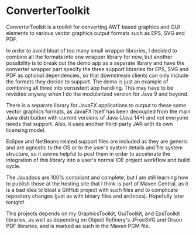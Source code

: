 # ConverterToolkit
ConverterToolkit is a toolkit for converting AWT based graphics and GUI elements to various vector graphics output formats such as EPS, SVG and PDF.

In order to avoid bloat of too many small wrapper libraries, I decided to combine all the formats into one wrapper library for now, but another possibility is to break out the demo app as a separate library and have the converter wrapper part specify the three support libraries for EPS, SVG and PDF as optional dependencies, so that downstream clients can only include the formats they decide to support. The demo is just an example of combining all three into consistent app handling. This may have to be revisited anyway when I do the modularized version for Java 9 and beyond.

There is a separate library for JavaFX applications to output to these same vector graphics formats, as JavaFX itself has been decoupled from the main Java distribution with current versions of Java (Java 14+) and not everyone needs that support. Also, it uses another third-party JAR with its own licensing model.

Eclipse and NetBeans related support files are included as they are generic and are agnostic to the OS or to the user's system details and file system structure, so it seems helpful to post them in order to accelerate the integration of this library into a user's normal IDE project workflow and build cycle.

The Javadocs are 100% compliant and complete, but I am still learning how to publish those at the hosting site that I think is part of Maven Central, as it is a bad idea to bloat a GitHub project with such files and to complicate repository changes (just as with binary files and archices). Hopefully later tonight!

This projects depends on my GraphicsToolkit, GuiToolkit, and EpsToolkit libraries, as well as depending on Object Refinery's JFreeSVG and Orson PDF libraries, and is marked as such in the Maven POM file.
